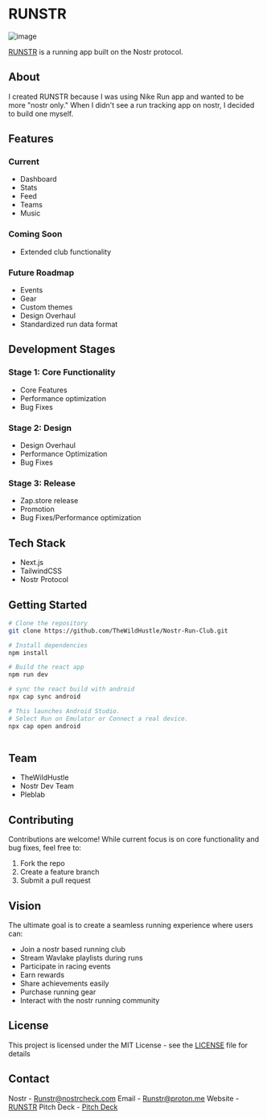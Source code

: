 # RUNSTR

![image](https://github.com/user-attachments/assets/f4b92c6b-f3dd-4f77-9772-19669092e776)


[RUNSTR](https://nostr-run-club.vercel.app/) is a running app built on the Nostr protocol.

## About

I created RUNSTR because I was using Nike Run app and wanted to be more "nostr only." When I didn't see a run tracking app on nostr, I decided to build one myself.

## Features

### Current

- Dashboard
- Stats
- Feed
- Teams
- Music

### Coming Soon
- Extended club functionality

### Future Roadmap

- Events
- Gear
- Custom themes
- Design Overhaul
- Standardized run data format

## Development Stages

### Stage 1: Core Functionality

- Core Features
- Performance optimization
- Bug Fixes

### Stage 2: Design

- Design Overhaul
- Performance Optimization 
- Bug Fixes 

### Stage 3: Release

- Zap.store release
- Promotion 
- Bug Fixes/Performance optimization

## Tech Stack

- Next.js
- TailwindCSS
- Nostr Protocol

## Getting Started

```bash
# Clone the repository
git clone https://github.com/TheWildHustle/Nostr-Run-Club.git

# Install dependencies
npm install

# Build the react app
npm run dev

# sync the react build with android
npx cap sync android

# This launches Android Studio.
# Select Run on Emulator or Connect a real device.
npx cap open android



```

## Team 

- TheWildHustle
- Nostr Dev Team
- Pleblab

## Contributing

Contributions are welcome! While current focus is on core functionality and bug fixes, feel free to:

1. Fork the repo
2. Create a feature branch
3. Submit a pull request

## Vision

The ultimate goal is to create a seamless running experience where users can:

- Join a nostr based running club
- Stream Wavlake playlists during runs
- Participate in racing events
- Earn rewards 
- Share achievements easily
- Purchase running gear
- Interact with the nostr running community


## License

This project is licensed under the MIT License - see the [LICENSE](LICENSE) file for details

## Contact

Nostr - Runstr@nostrcheck.com
Email - Runstr@proton.me 
Website - [RUNSTR](https://www.runstr.club/) 
Pitch Deck - [Pitch Deck](https://nostr-run-club-the--nm03p65.gamma.site/)
